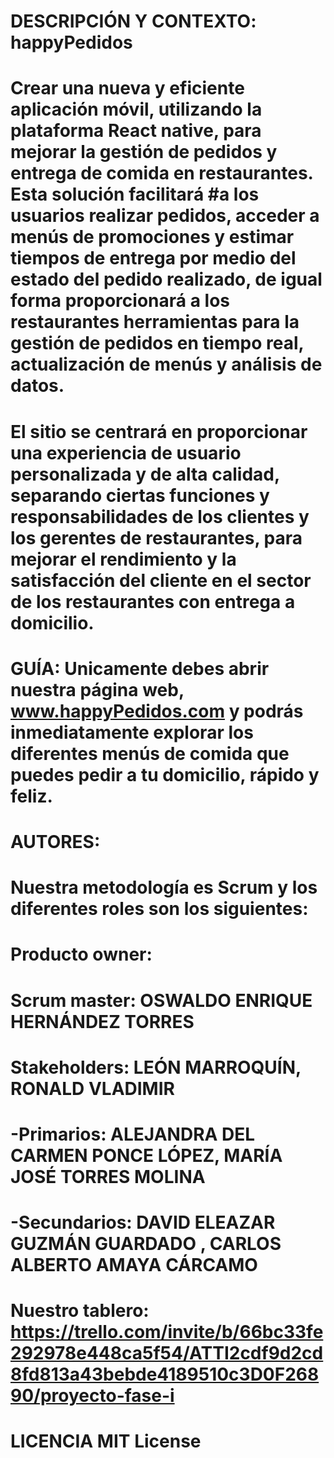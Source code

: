 # DESCRIPCIÓN Y CONTEXTO: happyPedidos

# Crear una nueva y eficiente aplicación móvil, utilizando la plataforma React native, para mejorar la gestión de pedidos y entrega de comida en restaurantes. Esta solución facilitará #a los usuarios realizar pedidos, acceder a menús de promociones y estimar tiempos de entrega por medio del estado del pedido realizado, de igual forma proporcionará a los restaurantes herramientas para la gestión de pedidos en tiempo real, actualización de menús y análisis de datos. 

 
# El sitio se centrará en proporcionar una experiencia de usuario personalizada y de alta calidad, separando ciertas funciones y responsabilidades de los clientes y los gerentes de restaurantes, para mejorar el rendimiento y la satisfacción del cliente en el sector de los restaurantes con entrega a domicilio. 

# GUÍA: Unicamente debes abrir nuestra página web, www.happyPedidos.com y podrás inmediatamente explorar los diferentes menús de comida que puedes pedir a tu domicilio, rápido y feliz.

# AUTORES:
# Nuestra metodología es Scrum y los diferentes roles son los siguientes:
# Producto owner:
# Scrum master: OSWALDO ENRIQUE HERNÁNDEZ TORRES
# Stakeholders: LEÓN MARROQUÍN, RONALD VLADIMIR
#    -Primarios: ALEJANDRA DEL CARMEN PONCE LÓPEZ, MARÍA JOSÉ TORRES MOLINA
#    -Secundarios: DAVID ELEAZAR GUZMÁN GUARDADO , CARLOS ALBERTO AMAYA CÁRCAMO

# Nuestro tablero: https://trello.com/invite/b/66bc33fe292978e448ca5f54/ATTI2cdf9d2cd8fd813a43bebde4189510c3D0F26890/proyecto-fase-i

# LICENCIA MIT License